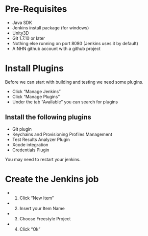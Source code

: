# Pre-Requisites 
* Java SDK
* Jenkins install package (for windows)
* Unity3D
* Git 1.7.10 or later
* Nothing else running on port 8080 (Jenkins uses it by default)
* A NHN github account with a github project
# Install Plugins
Before we can start with building and testing we need some plugins.
* Click “Manage Jenkins”
* Click “Manage Plugins”
* Under the tab “Available” you can search for plugins

<h2>Install the following plugins</h2>

* Git plugin
* Keychains and Provisioning Profiles Management
* Test Results Analyzer Plugin
* Xcode integration
* Credentials Plugin

You may need to restart your jenkins.

# Create the Jenkins job
* 1. Click “New Item”
* 2. Insert your Item Name
* 3. Choose Freestyle Project
* 4. Click “Ok”
